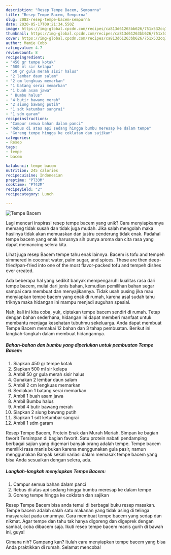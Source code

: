 ```yaml
---
description: "Resep Tempe Bacem, Sempurna"
title: "Resep Tempe Bacem, Sempurna"
slug: 2082-resep-tempe-bacem-sempurna
date: 2020-05-17T09:21:34.550Z
image: https://img-global.cpcdn.com/recipes/ca813d61263bb626/751x532cq70/tempe-bacem-foto-resep-utama.jpg
thumbnail: https://img-global.cpcdn.com/recipes/ca813d61263bb626/751x532cq70/tempe-bacem-foto-resep-utama.jpg
cover: https://img-global.cpcdn.com/recipes/ca813d61263bb626/751x532cq70/tempe-bacem-foto-resep-utama.jpg
author: Mamie Cobb
ratingvalue: 4.7
reviewcount: 8
recipeingredient:
- "450 gr tempe kotak"
- "500 ml sir kelapa"
- "50 gr gula merah sisir halus"
- "2 lembar daun salam"
- "2 cm lengkuas memarkan"
- "1 batang serai memarkan"
- "1 buah asam jawa"
- " Bumbu halus"
- "4 butir bawang merah"
- "2 siung bawang putih"
- "1 sdt ketumbar sangrai"
- "1 sdm garam"
recipeinstructions:
- "Campur semua bahan dalam panci"
- "Rebus di atas api sedang hingga bumbu meresap ke dalam tempe"
- "Goreng tempe hingga ke coklatan dan sajikan"
categories:
- Resep
tags:
- tempe
- bacem

katakunci: tempe bacem 
nutrition: 245 calories
recipecuisine: Indonesian
preptime: "PT33M"
cooktime: "PT42M"
recipeyield: "2"
recipecategory: Lunch

---
```



![Tempe Bacem](https://img-global.cpcdn.com/recipes/ca813d61263bb626/751x532cq70/tempe-bacem-foto-resep-utama.jpg)

Lagi mencari inspirasi resep tempe bacem yang unik? Cara menyiapkannya memang tidak susah dan tidak juga mudah. Jika salah mengolah maka hasilnya tidak akan memuaskan dan justru cenderung tidak enak. Padahal tempe bacem yang enak harusnya sih punya aroma dan cita rasa yang dapat memancing selera kita.

Lihat juga resep Bacem tempe tahu enak lainnya. Bacem is tofu and tempeh simmered in coconut water, palm sugar, and spices. These are then deep-fried/pan-fried into one of the most flavor-packed tofu and tempeh dishes ever created.

Ada beberapa hal yang sedikit banyak mempengaruhi kualitas rasa dari tempe bacem, mulai dari jenis bahan, kemudian pemilihan bahan segar sampai cara membuat dan menyajikannya. Tidak usah pusing jika mau menyiapkan tempe bacem yang enak di rumah, karena asal sudah tahu triknya maka hidangan ini mampu menjadi suguhan spesial.


Nah, kali ini kita coba, yuk, ciptakan tempe bacem sendiri di rumah. Tetap dengan bahan sederhana, hidangan ini dapat memberi manfaat untuk membantu menjaga kesehatan tubuhmu sekeluarga. Anda dapat membuat Tempe Bacem memakai 12 bahan dan 3 tahap pembuatan. Berikut ini langkah-langkah dalam membuat hidangannya.

<!--inarticleads1-->

##### Bahan-bahan dan bumbu yang diperlukan untuk pembuatan Tempe Bacem:

1. Siapkan 450 gr tempe kotak
1. Siapkan 500 ml sir kelapa
1. Ambil 50 gr gula merah sisir halus
1. Gunakan 2 lembar daun salam
1. Ambil 2 cm lengkuas memarkan
1. Sediakan 1 batang serai memarkan
1. Ambil 1 buah asam jawa
1. Ambil  Bumbu halus
1. Ambil 4 butir bawang merah
1. Siapkan 2 siung bawang putih
1. Siapkan 1 sdt ketumbar sangrai
1. Ambil 1 sdm garam


Resep Tempe Bacem, Protein Enak dan Murah Meriah. Simpan ke bagian favorit Tersimpan di bagian favorit. Satu protein nabati pendamping berbagai sajian yang digemari banyak orang adalah tempe. Tempe bacem memiliki rasa manis bukan karena menggunakan gula pasir, namun menggunakan Banyak sekali variasi dalam memasak tempe bacem yang bisa Anda sesuaikan dengan selera, ada. 

<!--inarticleads2-->

##### Langkah-langkah menyiapkan Tempe Bacem:

1. Campur semua bahan dalam panci
1. Rebus di atas api sedang hingga bumbu meresap ke dalam tempe
1. Goreng tempe hingga ke coklatan dan sajikan


Resep Tempe Bacem bisa anda temui di berbagai buku resep masakan. Tempe bacem adalah salah satu makanan yang tidak asing di telinga masyarakat pada umumnya. Cara membuat tempe bacem yang sedap dan nikmat. Agar tempe dan tahu tak hanya digoreng dan digeprek dengan sambal, coba dibacem saja. Ikuti resep tempe bacem manis gurih di bawah ini, guys! 

Gimana nih? Gampang kan? Itulah cara menyiapkan tempe bacem yang bisa Anda praktikkan di rumah. Selamat mencoba!
